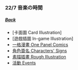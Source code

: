 ### 22/7 音楽の時間
##### [Back](../../../readme.md)

- [卡面圖 Card Illustration]
- [遊戲插圖 In-game Illustration]
- [一格漫畫 One Panel Comics](Comics.md)
- [角色簽名 Characters' Signs](Signs.md)
- [素描插畫 Rough Illustration](Rough%20Illustration.html)
- [活動 Events](Event/Event_List.md)
